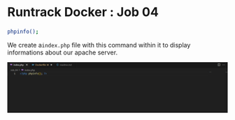 # Runtrack Docker : Job 04 

```sh
phpinfo();
``` 
We create a`index.php` file with this command within it to display informations about our apache server.

![alt text](images/index_php.png)